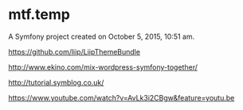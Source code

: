 mtf.temp
========

A Symfony project created on October 5, 2015, 10:51 am.

https://github.com/liip/LiipThemeBundle

http://www.ekino.com/mix-wordpress-symfony-together/

http://tutorial.symblog.co.uk/

https://www.youtube.com/watch?v=AvLk3i2CBgw&feature=youtu.be
